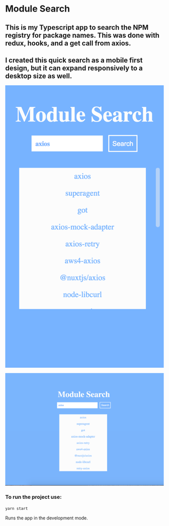 # Module Search

## This is my Typescript app to search the NPM registry for package names. This was done with redux, hooks, and a get call from axios.

## I created this quick search as a mobile first design, but it can expand responsively to a desktop size as well.



![alt text](https://github.com/lcdonaldson/ts-mod_search/blob/master/src/assets/mod-search-mobile.png?raw=true)



![alt text](https://github.com/lcdonaldson/ts-mod_search/blob/master/src/assets/mod-search-desktop.png?raw=true)



### To run the project use: 

`yarn start`

Runs the app in the development mode.


